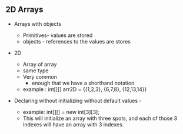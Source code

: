 ## 2D Arrays

- Arrays with objects
  - Primitives- values are stored
  - objects - references to the values are stores

- 2D
  - Array of array
  - same type
  - Very common
    - enough that we have a shorthand notation
  - example : int[][] arr2D = {{1,2,3}, {6,7,8}, {12,13,14}}

- Declaring without initializing without default values -
  - example: int[][] = new int[3][3];
  - This will initialize an array with three spots, and each of those 3 indexes will have an array with 3 indexes. 